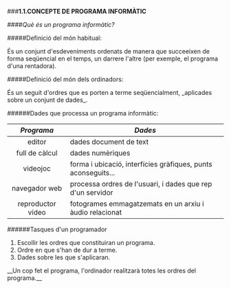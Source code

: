 ###__1.1.CONCEPTE DE PROGRAMA INFORMÀTIC__

####_Què és un programa informàtic?_

#####Definició del món habitual: 
<p>És un conjunt d'esdeveniments ordenats de manera  que succeeixen de forma seqüencial en el temps, un darrere l'altre (per exemple, el programa d'una rentadora).<p>

#####Definició del món dels ordinadors:
<p>És un seguit d'ordres que es porten a terme seqüencialment, _aplicades sobre un conjunt de dades_.<p>

######Dades que processa un programa informàtic:

_Programa_ | _Dades_
:---:|---
editor|dades document de text
full de càlcul|dades numèriques
videojoc|forma i ubicació, interfícies gràfiques, punts aconseguits...
navegador web|processa ordres de l'usuari, i dades que rep d'un servidor
reproductor vídeo|fotogrames emmagatzemats en un arxiu i àudio relacionat

######Tasques d'un programador
1. Escollir les ordres que constituiran un programa.
2. Ordre en que s'han de dur a terme.
3. Dades sobre les que s'aplicaran.

<p>__Un cop fet el programa, l'ordinador realitzarà totes les ordres del programa.__<p>








